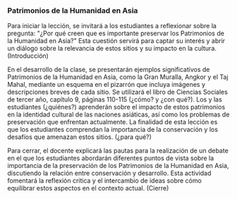 ### Patrimonios de la Humanidad en Asia

Para iniciar la lección, se invitará a los estudiantes a reflexionar sobre la pregunta: "¿Por qué creen que es importante preservar los Patrimonios de la Humanidad en Asia?" Esta cuestión servirá para captar su interés y abrir un diálogo sobre la relevancia de estos sitios y su impacto en la cultura. (Introducción)

En el desarrollo de la clase, se presentarán ejemplos significativos de Patrimonios de la Humanidad en Asia, como la Gran Muralla, Angkor y el Taj Mahal, mediante un esquema en el pizarrón que incluya imágenes y descripciones breves de cada sitio. Se utilizará el libro de Ciencias Sociales de tercer año, capítulo 9, páginas 110-115 (¿cómo? y ¿con qué?). Los y las estudiantes (¿quiénes?) aprenderán sobre el impacto de estos patrimonios en la identidad cultural de las naciones asiáticas, así como los problemas de preservación que enfrentan actualmente. La finalidad de esta lección es que los estudiantes comprendan la importancia de la conservación y los desafíos que amenazan estos sitios. (¿para qué?)

Para cerrar, el docente explicará las pautas para la realización de un debate en el que los estudiantes abordarán diferentes puntos de vista sobre la importancia de la preservación de los Patrimonios de la Humanidad en Asia, discutiendo la relación entre conservación y desarrollo. Esta actividad fomentará la reflexión crítica y el intercambio de ideas sobre cómo equilibrar estos aspectos en el contexto actual. (Cierre)